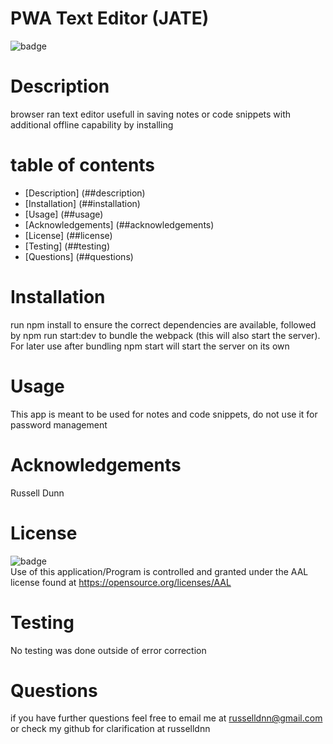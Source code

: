 
  
  # PWA Text Editor (JATE)

  ![badge](https://img.shields.io/badge/license-AAL-important)

  # Description

  browser ran text editor usefull in saving notes or code snippets with additional offline capability by installing

  # table of contents

  - [Description] (##description)
  - [Installation] (##installation)
  - [Usage] (##usage)
  - [Acknowledgements] (##acknowledgements)
  - [License] (##license)
  - [Testing] (##testing)
  - [Questions] (##questions)

  # Installation
  run npm install to ensure the correct dependencies are available, followed by npm run start:dev to bundle the webpack (this will also start the server). For later use after bundling npm start will start the server on its own

  # Usage
  This app is meant to be used for notes and code snippets, do not use it for password management

  # Acknowledgements
  Russell Dunn

  # License
  ![badge](https://img.shields.io/badge/license-AAL-important)
  <br>
  Use of this application/Program is controlled and granted under the AAL license found at <https://opensource.org/licenses/AAL>

  # Testing
  No testing was done outside of error correction

  # Questions
  if you have further questions feel free to email me at russelldnn@gmail.com or check my github for clarification at russelldnn




